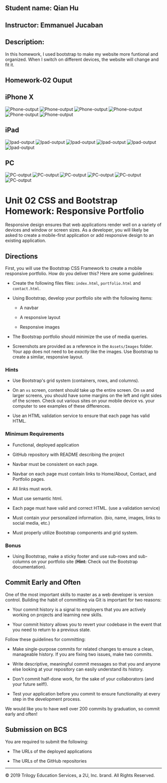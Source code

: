## Student name: Qian Hu
## Instructor: Emmanuel Jucaban
## Description: 
In this homework, I used bootstrap to make my website more funtional and organized.
When I switch on different devices, the website will change and fit it.

## Homework-02 Ouput
## iPhone X 
![Phone-output](./Assets/output-image/Phone%201.png)
![Phone-output](./Assets/output-image/Phone%202.png)
![Phone-output](./Assets/output-image/Phone%203.png)
![Phone-output](./Assets/output-image/Phone%204.png)
![Phone-output](./Assets/output-image/Phone%205.png)
![Phone-output](./Assets/output-image/Phone%206.png)

## iPad


![Ipad-output](./Assets/output-image/Ipad%201.png)
![Ipad-output](./Assets/output-image/Ipad%202.png)
![Ipad-output](./Assets/output-image/Ipad%203.png)
![Ipad-output](./Assets/output-image/Ipad%204.png)
![Ipad-output](./Assets/output-image/Ipad%205.png)
![Ipad-output](./Assets/output-image/Ipad%206.png)

## PC

![PC-output](./Assets/output-image/PC%201.png)
![PC-output](./Assets/output-image/PC%202.png)
![PC-output](./Assets/output-image/PC%203.png)
![PC-output](./Assets/output-image/PC%204.png)
![PC-output](./Assets/output-image/PC%205.png)
![PC-output](./Assets/output-image/PC%206.png)














# Unit 02 CSS and Bootstrap Homework: Responsive Portfolio

Responsive design ensures that web applications render well on a variety of devices and window or screen sizes. As a developer, you will likely be asked to create a mobile-first application or add responsive design to an existing application. 


## Directions

First, you will use the Bootstrap CSS Framework to create a mobile responsive portfolio. How do you deliver this? Here are some guidelines:

* Create the following files files: `index.html`, `portfolio.html` and `contact.html`.

* Using Bootstrap, develop your portfolio site with the following items:

   * A navbar

   * A responsive layout

   * Responsive images

* The Bootstrap portfolio should minimize the use of media queries.

* Screenshots are provided as a reference in the `Assets/Images` folder. Your app does not need to be _exactly_ like the images. Use Bootstrap to create a similar, responsive layout.

### Hints

* Use Bootstrap's grid system (containers, rows, and columns).

* On an `xs` screen, content should take up the entire screen. On `sm` and larger screens, you should have some margins on the left and right sides of the screen. Check out various sites on your mobile device vs. your computer to see examples of these differences.

* Use an HTML validation service to ensure that each page has valid HTML.

### Minimum Requirements

* Functional, deployed application

* GitHub repository with README describing the project

* Navbar must be consistent on each page.

* Navbar on each page must contain links to Home/About, Contact, and Portfolio pages.

* All links must work.

* Must use semantic html.

* Each page must have valid and correct HTML. (use a validation service)

* Must contain your personalized information. (bio, name, images, links to social media, etc.)

* Must properly utilize Bootstrap components and grid system.


### Bonus

* Using Bootstrap, make a sticky footer and use sub-rows and sub-columns on your portfolio site (**Hint:** Check out the Bootstrap documentation).


## Commit Early and Often

One of the most important skills to master as a web developer is version control. Building the habit of committing via Git is important for two reasons:

* Your commit history is a signal to employers that you are actively working on projects and learning new skills.

* Your commit history allows you to revert your codebase in the event that you need to return to a previous state.

Follow these guidelines for committing:

* Make single-purpose commits for related changes to ensure a clean, manageable history. If you are fixing two issues, make two commits.

* Write descriptive, meaningful commit messages so that you and anyone else looking at your repository can easily understand its history.

* Don't commit half-done work, for the sake of your collaborators (and your future self!).

* Test your application before you commit to ensure functionality at every step in the development process.

We would like you to have well over 200 commits by graduation, so commit early and often!


## Submission on BCS

You are required to submit the following:

* The URLs of the deployed applications

* The URLs of the GitHub repositories

- - -

© 2019 Trilogy Education Services, a 2U, Inc. brand. All Rights Reserved.
